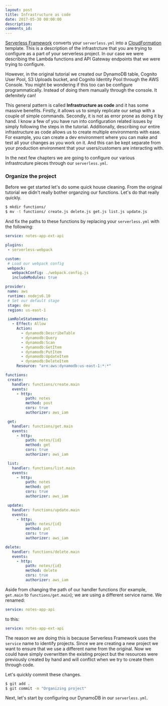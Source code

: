 ```yaml
---
layout: post
title: Infrastructure as code
date: 2017-05-30 00:00:00
description:
comments_id:
---
```


[Serverless Framework](https://serverless.com) converts your `serverless.yml` into a [CloudFormation](https://aws.amazon.com/cloudformation) template. This is a description of the infrastrcture that you are trying to configure as a part of your serverless project. In our case we were describing the Lambda functions and API Gateway endpoints that we were trying to configure.

However, in the original tutorial we created our DynamoDB table, Cognito User Pool, S3 Uploads bucket, and Cognito Identity Pool through the AWS Console. You might be wondering if this too can be configure programmatically. Instead of doing them manually through the console. It defenitely can!

This general pattern is called **Infrastructure as code** and it has some massive benefits. Firstly, it allows us to simply replicate our setup with a couple of simple commands. Secondly, it is not as error prone as doing it by hand. I know a few of you have run into configuration related issues by simply following the steps in the tutorial. Additionally, describing our entire infrastructure as code allows us to create multiple environments with ease. For example, you can create a dev environment where you can make and test all your changes as you work on it. And this can be kept separate from your production environment that your users/customers are interacting with.

In the next few chapters we are going to configure our various infrastrcuture pieces through our `serverless.yml`.

### Organize the project

Before we get started let's do some quick house cleaning. From the original tutorial we didn't really bother organzing our functions. Let's do that really quickly.

``` bash
$ mkdir functions/
$ mv -t functions/ create.js delete.js get.js list.js update.js
```
 
 And fix the paths to these functions by replacing your `serverless.yml` with the following:

 ``` yml
service: notes-app-ext-api

plugins:
  - serverless-webpack

custom:
  # Load our webpack config
  webpack:
    webpackConfig: ./webpack.config.js
    includeModules: true

provider:
  name: aws
  runtime: nodejs6.10
  # Set our default stage
  stage: dev
  region: us-east-1

  iamRoleStatements:
    - Effect: Allow
      Action:
        - dynamodb:DescribeTable
        - dynamodb:Query
        - dynamodb:Scan
        - dynamodb:GetItem
        - dynamodb:PutItem
        - dynamodb:UpdateItem
        - dynamodb:DeleteItem
      Resource: "arn:aws:dynamodb:us-east-1:*:*"

functions:
  create:
    handler: functions/create.main
    events:
      - http:
          path: notes
          method: post
          cors: true
          authorizer: aws_iam

  get:
    handler: functions/get.main
    events:
      - http:
          path: notes/{id}
          method: get
          cors: true
          authorizer: aws_iam

  list:
    handler: functions/list.main
    events:
      - http:
          path: notes
          method: get
          cors: true
          authorizer: aws_iam

  update:
    handler: functions/update.main
    events:
      - http:
          path: notes/{id}
          method: put
          cors: true
          authorizer: aws_iam

 delete:
    handler: functions/delete.main
    events:
      - http:
          path: notes/{id}
          method: delete
          cors: true
          authorizer: aws_iam
```

Aside from changing the path of our handler functions (for example, `get.main` to `functions/get.main`); we are using a different service name. We renamed:

``` yml
service: notes-app-api
```

to this:

``` yml
service: notes-app-ext-api
```

The reason we are doing this is because Serverless Framework uses the `service` name to identify projects. Since we are creating a new project we want to ensure that we use a different name from the original. Now we could have simply overwritten the existing project but the resources were previously created by hand and will conflict when we try to create them through code.

Let's quickly commit these changes.

``` bash
$ git add .
$ git commit -m "Organizing project"
```

Next, let's start by configuring our DynamoDB in our `serverless.yml`. 
